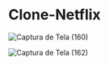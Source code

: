 # Clone-Netflix
![Captura de Tela (160)](https://user-images.githubusercontent.com/104389308/166338939-3343009e-69cc-4778-9256-f37df161506e.png)

![Captura de Tela (162)](https://user-images.githubusercontent.com/104389308/166339209-44524f90-d824-4f0b-a3d6-b44856e62e22.png)




